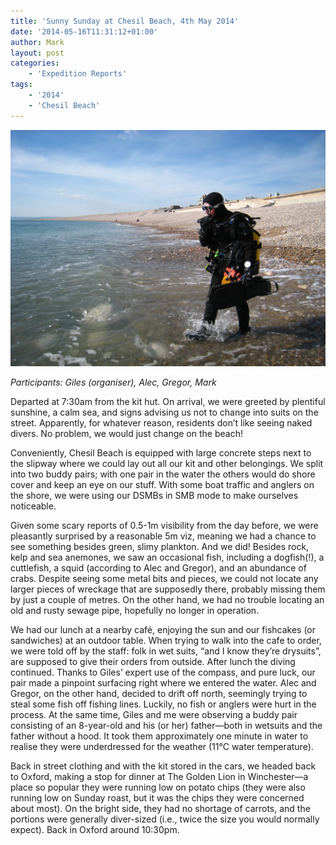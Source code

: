 ```yaml
---
title: 'Sunny Sunday at Chesil Beach, 4th May 2014'
date: '2014-05-16T11:31:12+01:00'
author: Mark
layout: post
categories:
    - 'Expedition Reports'
tags:
    - '2014'
    - 'Chesil Beach'
---
```


![](/assets/images/14556840749_5629554eb8_k.jpg)

*Participants: Giles (organiser), Alec, Gregor, Mark*

Departed at 7:30am from the kit hut. On arrival, we were greeted by plentiful sunshine, a calm sea, and signs advising us not to change into suits on the street. Apparently, for whatever reason, residents don’t like seeing naked divers. No problem, we would just change on the beach!

Conveniently, Chesil Beach is equipped with large concrete steps next to the slipway where we could lay out all our kit and other belongings. We split into two buddy pairs; with one pair in the water the others would do shore cover and keep an eye on our stuff. With some boat traffic and anglers on the shore, we were using our DSMBs in SMB mode to make ourselves noticeable.

Given some scary reports of 0.5-1m visibility from the day before, we were pleasantly surprised by a reasonable 5m viz, meaning we had a chance to see something besides green, slimy plankton. And we did! Besides rock, kelp and sea anemones, we saw an occasional fish, including a dogfish(!), a cuttlefish, a squid (according to Alec and Gregor), and an abundance of crabs. Despite seeing some metal bits and pieces, we could not locate any larger pieces of wreckage that are supposedly there, probably missing them by just a couple of metres. On the other hand, we had no trouble locating an old and rusty sewage pipe, hopefully no longer in operation.

We had our lunch at a nearby café, enjoying the sun and our fishcakes (or sandwiches) at an outdoor table. When trying to walk into the cafe to order, we were told off by the staff: folk in wet suits, “and I know they’re drysuits”, are supposed to give their orders from outside. After lunch the diving continued. Thanks to Giles’ expert use of the compass, and pure luck, our pair made a pinpoint surfacing right where we entered the water. Alec and Gregor, on the other hand, decided to drift off north, seemingly trying to steal some fish off fishing lines. Luckily, no fish or anglers were hurt in the process. At the same time, Giles and me were observing a buddy pair consisting of an 8-year-old and his (or her) father—both in wetsuits and the father without a hood. It took them approximately one minute in water to realise they were underdressed for the weather (11°C water temperature).

Back in street clothing and with the kit stored in the cars, we headed back to Oxford, making a stop for dinner at The Golden Lion in Winchester—a place so popular they were running low on potato chips (they were also running low on Sunday roast, but it was the chips they were concerned about most). On the bright side, they had no shortage of carrots, and the portions were generally diver-sized (i.e., twice the size you would normally expect). Back in Oxford around 10:30pm.

